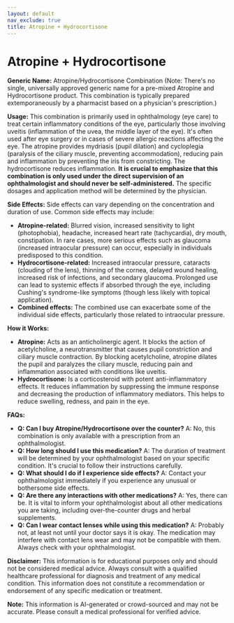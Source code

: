 ```yaml
---
layout: default
nav_exclude: true
title: Atropine + Hydrocortisone
---
```


# Atropine + Hydrocortisone

**Generic Name:** Atropine/Hydrocortisone Combination (Note:  There's no single, universally approved generic name for a pre-mixed Atropine and Hydrocortisone product.  This combination is typically prepared extemporaneously by a pharmacist based on a physician's prescription.)

**Usage:**  This combination is primarily used in ophthalmology (eye care) to treat certain inflammatory conditions of the eye, particularly those involving uveitis (inflammation of the uvea, the middle layer of the eye). It's often used after eye surgery or in cases of severe allergic reactions affecting the eye.  The atropine provides mydriasis (pupil dilation) and cycloplegia (paralysis of the ciliary muscle, preventing accommodation), reducing pain and inflammation by preventing the iris from constricting. The hydrocortisone reduces inflammation.  **It is crucial to emphasize that this combination is only used under the direct supervision of an ophthalmologist and should never be self-administered.**  The specific dosages and application method will be determined by the physician.

**Side Effects:**  Side effects can vary depending on the concentration and duration of use. Common side effects may include:

* **Atropine-related:** Blurred vision, increased sensitivity to light (photophobia), headache, increased heart rate (tachycardia), dry mouth, constipation.  In rare cases, more serious effects such as glaucoma (increased intraocular pressure) can occur, especially in individuals predisposed to this condition.
* **Hydrocortisone-related:** Increased intraocular pressure, cataracts (clouding of the lens), thinning of the cornea, delayed wound healing, increased risk of infections, and secondary glaucoma.  Prolonged use can lead to systemic effects if absorbed through the eye, including Cushing's syndrome-like symptoms (though less likely with topical application).
* **Combined effects:** The combined use can exacerbate some of the individual side effects, particularly those related to intraocular pressure.

**How it Works:**

* **Atropine:** Acts as an anticholinergic agent. It blocks the action of acetylcholine, a neurotransmitter that causes pupil constriction and ciliary muscle contraction.  By blocking acetylcholine, atropine dilates the pupil and paralyzes the ciliary muscle, reducing pain and inflammation associated with conditions like uveitis.
* **Hydrocortisone:** Is a corticosteroid with potent anti-inflammatory effects. It reduces inflammation by suppressing the immune response and decreasing the production of inflammatory mediators. This helps to reduce swelling, redness, and pain in the eye.

**FAQs:**

* **Q: Can I buy Atropine/Hydrocortisone over the counter?** A: No, this combination is only available with a prescription from an ophthalmologist.
* **Q: How long should I use this medication?** A: The duration of treatment will be determined by your ophthalmologist based on your specific condition.  It's crucial to follow their instructions carefully.
* **Q: What should I do if I experience side effects?** A: Contact your ophthalmologist immediately if you experience any unusual or bothersome side effects.
* **Q: Are there any interactions with other medications?** A:  Yes, there can be.  It is vital to inform your ophthalmologist about all other medications you are taking, including over-the-counter drugs and herbal supplements.
* **Q: Can I wear contact lenses while using this medication?** A:  Probably not, at least not until your doctor says it is okay.  The medication may interfere with contact lens wear and may not be compatible with them.  Always check with your ophthalmologist.


**Disclaimer:** This information is for educational purposes only and should not be considered medical advice.  Always consult with a qualified healthcare professional for diagnosis and treatment of any medical condition.  This information does not constitute a recommendation or endorsement of any specific medication or treatment.


**Note:** This information is AI-generated or crowd-sourced and may not be accurate. Please consult a medical professional for verified advice.